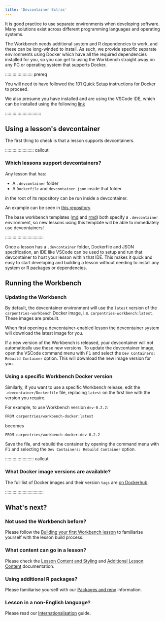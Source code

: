 ```yaml
---
title: 'Devcontainer Extras'
---
```


It is good practice to use separate environments when developing software.
Many solutions exist across different programming languages and operating systems.

The Workbench needs additional system and R dependencies to work, and these can be long-winded to install.
As such, we provide specific separate environments using Docker which have all the required dependencies installed for you, so you can get to using the Workbench straight away on any PC or operating system that supports Docker.

:::::::::::::::::::::: prereq

You will need to have followed the [101 Quick Setup](learners/setup.md#101-docker) instructions for Docker to proceed.

We also presume you have installed and are using the VSCode IDE, which can be installed using the following [link](https://code.visualstudio.com/)

:::::::::::::::::::::::::::::

## Using a lesson's devcontainer

The first thing to check is that a lesson supports devcontainers.

::::::::::::::::::::::: callout

### Which lessons support devcontainers?

Any lesson that has:

- A `.devcontainer` folder
- A `Dockerfile` and `devcontainer.json` inside that folder

in the root of its repository can be run inside a devcontainer.

An example can be seen in [this repository](https://github.com/carpentries/workbench-docs/tree/main/.devcontainer).

The base workbench templates ([md](https://github.com/carpentries/workbench-template-md/tree/main/.devcontainer) and [rmd](https://github.com/carpentries/workbench-template-rmd/tree/main/.devcontainer)) both specify a `.devcontainer` environment, so new lessons using this template will be able to immediately use devcontainers!

:::::::::::::::::::::::::::::::

Once a lesson has a `.devcontainer` folder, Dockerfile and JSON specification, an IDE like VSCode can be used to setup and run that devcontainer to host your lesson within that IDE.
This makes it quick and easy to start developing and building a lesson without needing to install any system or R packages or dependencies.

## Running the Workbench

### Updating the Workbench

By default, the devcontainer environment will use the `latest` version of the `carpentries-workbench` Docker image, i.e. `carpentries-workbench:latest`. These images are prebuilt.

When first opening a devcontainer-enabled lesson the devcontainer system will download the latest image for you.

If a new version of the Workbench is released, your devcontainer will not automatically use these new versions. To update the devcontainer image, open the VSCode command menu with <kbd>F1</kbd> and select the `Dev Containers: Rebuild Container` option.
This will download the new image version for you.

### Using a specific Workbench Docker version

Similarly, if you want to use a specific Workbench release, edit the `.devcontainer/Dockerfile` file, replacing `latest` on the first line with the version you require.

For example, to use Workbench version `dev-0.2.2`:

```bash
FROM carpentries/workbench-docker:latest
```

becomes

```bash
FROM carpentries/workbench-docker:dev-0.2.2
```

Save the file, and rebuild the container by opening the command menu with <kbd>F1</kbd> and selecting the `Dev Containers: Rebuild Container` option.

::::::::::::::::::::::: callout

### What Docker image versions are available?

The full list of Docker images and their version `tags` are [on Dockerhub](https://hub.docker.com/r/carpentries/workbench-docker/tags).

:::::::::::::::::::::::::::::::


## What's next?

### Not used the Workbench before?

Please follow the [Building your first Workbench lesson](episodes/01-first-lesson.md) to familiarise yourself with the lesson build process.

### What content can go in a lesson?

Please check the [Lesson Content and Styling](episodes/02-content-styling.md) and [Additional Lesson Content](03-additional-content.md) documentation.

### Using additional R packages?

Please familiarise yourself with our [Packages and renv](episodes/04-r-and-renv.md) information.

### Lesson in a non-English language?

Please read our [Internationalisation](episodes/05-il8n.md) guide.
